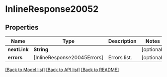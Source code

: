 # InlineResponse20052

## Properties
Name | Type | Description | Notes
------------ | ------------- | ------------- | -------------
**nextLink** | **String** |  | [optional] 
**errors** | [InlineResponse20045Errors] | Errors list. | [optional] 

[[Back to Model list]](../README.md#documentation-for-models) [[Back to API list]](../README.md#documentation-for-api-endpoints) [[Back to README]](../README.md)


